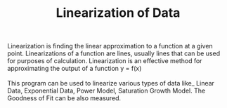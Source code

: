 <h1 align="center"> Linearization of Data </h1>

<br>

Linearization is finding the linear approximation to a function at a given point. Linearizations of a function are lines, usually lines that can be used for purposes of calculation. Linearization is an effective method for approximating the output of a function y = f(x)
<br><br>
This program can be used to linearize various types of data like_ Linear Data, Exponential Data, Power Model, Saturation Growth Model.
The Goodness of Fit can be also measured.

